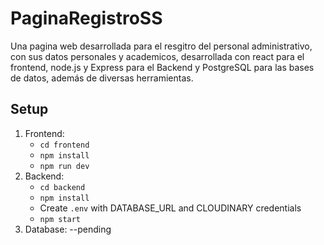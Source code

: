 # PaginaRegistroSS
Una pagina web desarrollada para el resgitro del personal administrativo, con sus datos personales y academicos, desarrollada con react para el frontend, node.js y Express para el Backend y PostgreSQL para las bases de datos, además de diversas herramientas.

## Setup
1. Frontend:
   - `cd frontend`
   - `npm install`
   - `npm run dev`
2. Backend:
   - `cd backend`
   - `npm install`
   - Create `.env` with DATABASE_URL and CLOUDINARY credentials
   - `npm start`
3. Database: --pending
  